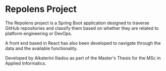 # Repolens Project

The Repolens project is a Spring Boot application designed to traverse GitHub repositories and classify them based on whether they are related to platform engineering or DevOps.

A front end based in React has also been developed to navigate through the data and the available functionality.

Developed by Aikaterini Iliadou as part of the Master's Thesis for the MSc in Applied Informatics.
